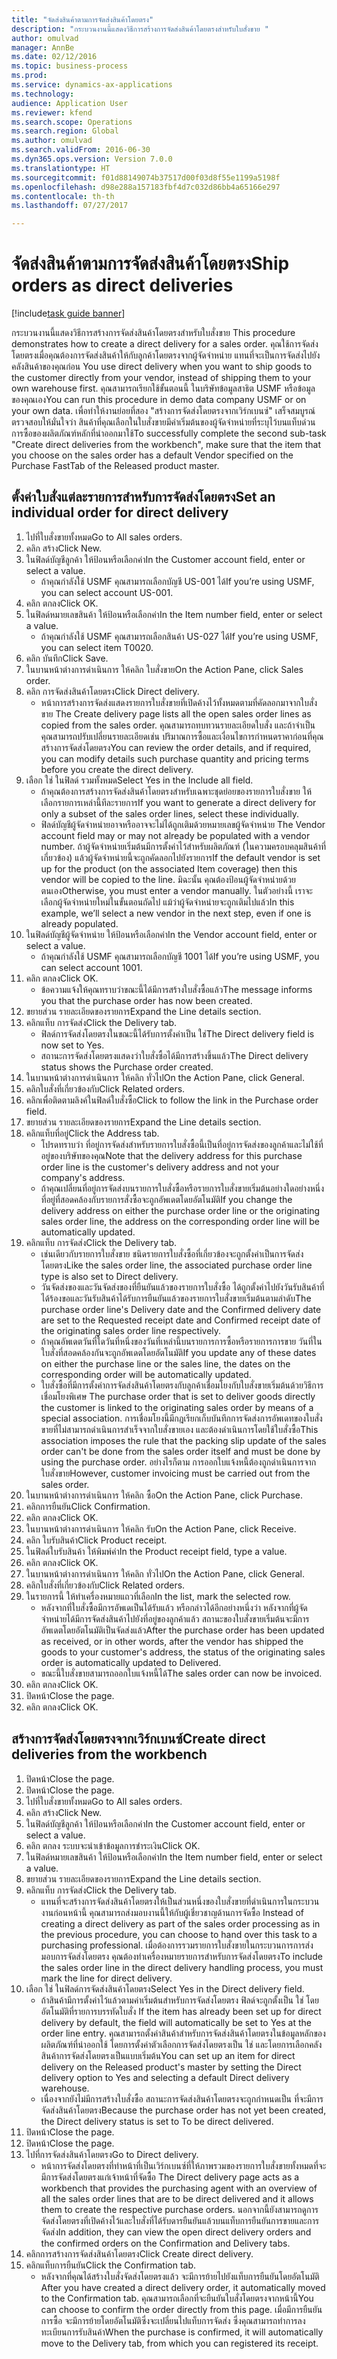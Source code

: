 ```yaml
--- 
title: "จัดส่งสินค้าตามการจัดส่งสินค้าโดยตรง"
description: "กระบวนงานนี้แสดงวิธีการสร้างการจัดส่งสินค้าโดยตรงสำหรับใบสั่งขาย "
author: omulvad
manager: AnnBe
ms.date: 02/12/2016
ms.topic: business-process
ms.prod: 
ms.service: dynamics-ax-applications
ms.technology: 
audience: Application User
ms.reviewer: kfend
ms.search.scope: Operations
ms.search.region: Global
ms.author: omulvad
ms.search.validFrom: 2016-06-30
ms.dyn365.ops.version: Version 7.0.0
ms.translationtype: HT
ms.sourcegitcommit: f01d88149074b37517d00f03d8f55e1199a5198f
ms.openlocfilehash: d98e288a157183fbf4d7c032d86bb4a65166e297
ms.contentlocale: th-th
ms.lasthandoff: 07/27/2017

---
```

# <a name="ship-orders-as-direct-deliveries"></a><span data-ttu-id="4237b-103">จัดส่งสินค้าตามการจัดส่งสินค้าโดยตรง</span><span class="sxs-lookup"><span data-stu-id="4237b-103">Ship orders as direct deliveries</span></span>

[!include[task guide banner](../../includes/task-guide-banner.md)]

<span data-ttu-id="4237b-104">กระบวนงานนี้แสดงวิธีการสร้างการจัดส่งสินค้าโดยตรงสำหรับใบสั่งขาย </span><span class="sxs-lookup"><span data-stu-id="4237b-104">This procedure demonstrates how to create a direct delivery for a sales order.</span></span> <span data-ttu-id="4237b-105">คุณใช้การจัดส่งโดยตรงเมื่อคุณต้องการจัดส่งสินค้าให้กับลูกค้าโดยตรงจากผู้จัดจำหน่าย แทนที่จะเป็นการจัดส่งไปยังคลังสินค้าของคุณก่อน </span><span class="sxs-lookup"><span data-stu-id="4237b-105">You use direct delivery when you want to ship goods to the customer directly from your vendor, instead of shipping them to your own warehouse first.</span></span> <span data-ttu-id="4237b-106">คุณสามารถเรียกใช้ขั้นตอนนี้ ในบริษัทข้อมูลสาธิต USMF หรือข้อมูลของคุณเอง</span><span class="sxs-lookup"><span data-stu-id="4237b-106">You can run this procedure in demo data company USMF or on your own data.</span></span> <span data-ttu-id="4237b-107">เพื่อทำให้งานย่อยที่สอง "สร้างการจัดส่งโดยตรงจากเวิร์กเบนซ์" เสร็จสมบูรณ์ ตรวจสอบให้มั่นใจว่า สินค้าที่คุณเลือกในใบสั่งขายมีค่าเริ่มต้นของผู้จัดจำหน่ายที่ระบุไว้บนแท็บด่วนการซื้อของผลิตภัณฑ์หลักที่นำออกมาใช้</span><span class="sxs-lookup"><span data-stu-id="4237b-107">To successfully complete the second sub-task "Create direct deliveries from the workbench", make sure that the item that you choose on the sales order has a default Vendor specified on the Purchase FastTab of the Released product master.</span></span>


## <a name="set-an-individual-order-for-direct-delivery"></a><span data-ttu-id="4237b-108">ตั้งค่าใบสั่งแต่ละรายการสำหรับการจัดส่งโดยตรง</span><span class="sxs-lookup"><span data-stu-id="4237b-108">Set an individual order for direct delivery</span></span>
1. <span data-ttu-id="4237b-109">ไปที่ใบสั่งขายทั้งหมด</span><span class="sxs-lookup"><span data-stu-id="4237b-109">Go to All sales orders.</span></span>
2. <span data-ttu-id="4237b-110">คลิก สร้าง</span><span class="sxs-lookup"><span data-stu-id="4237b-110">Click New.</span></span>
3. <span data-ttu-id="4237b-111">ในฟิลด์บัญชีลูกค้า ให้ป้อนหรือเลือกค่า</span><span class="sxs-lookup"><span data-stu-id="4237b-111">In the Customer account field, enter or select a value.</span></span>
    * <span data-ttu-id="4237b-112">ถ้าคุณกำลังใช้ USMF คุณสามารถเลือกบัญชี US-001 ได้</span><span class="sxs-lookup"><span data-stu-id="4237b-112">If you’re using USMF, you can select account US-001.</span></span>  
4. <span data-ttu-id="4237b-113">คลิก ตกลง</span><span class="sxs-lookup"><span data-stu-id="4237b-113">Click OK.</span></span>
5. <span data-ttu-id="4237b-114">ในฟิลด์หมายเลขสินค้า ให้ป้อนหรือเลือกค่า</span><span class="sxs-lookup"><span data-stu-id="4237b-114">In the Item number field, enter or select a value.</span></span>
    * <span data-ttu-id="4237b-115">ถ้าคุณกำลังใช้ USMF คุณสามารถเลือกสินค้า US-027 ได้</span><span class="sxs-lookup"><span data-stu-id="4237b-115">If you’re using USMF, you can select item T0020.</span></span>  
6. <span data-ttu-id="4237b-116">คลิก บันทึก</span><span class="sxs-lookup"><span data-stu-id="4237b-116">Click Save.</span></span>
7. <span data-ttu-id="4237b-117">ในบานหน้าต่างการดำเนินการ ให้คลิก ใบสั่งขาย</span><span class="sxs-lookup"><span data-stu-id="4237b-117">On the Action Pane, click Sales order.</span></span>
8. <span data-ttu-id="4237b-118">คลิก การจัดส่งสินค้าโดยตรง</span><span class="sxs-lookup"><span data-stu-id="4237b-118">Click Direct delivery.</span></span>
    * <span data-ttu-id="4237b-119">หน้าการสร้างการจัดส่งแสดงรายการใบสั่งขายที่เปิดค้างไว้ทั้งหมดตามที่คัดลอกมาจากใบสั่งขาย </span><span class="sxs-lookup"><span data-stu-id="4237b-119">The Create delivery page lists all the open sales order lines as copied from the sales order.</span></span> <span data-ttu-id="4237b-120">คุณสามารถทบทวนรายละเอียดใบสั่ง และถ้าจำเป็น คุณสามารถปรับเปลี่ยนรายละเอียดเช่น ปริมาณการซื้อและเงื่อนไขการกำหนดราคาก่อนที่คุณสร้างการจัดส่งโดยตรง</span><span class="sxs-lookup"><span data-stu-id="4237b-120">You can review the order details, and if required, you can modify details such purchase quantity and pricing terms before you create the direct delivery.</span></span>  
9. <span data-ttu-id="4237b-121">เลือก ใช่ ในฟิลด์ รวมทั้งหมด</span><span class="sxs-lookup"><span data-stu-id="4237b-121">Select Yes in the Include all field.</span></span>
    * <span data-ttu-id="4237b-122">ถ้าคุณต้องการสร้างการจัดส่งสินค้าโดยตรงสำหรับเฉพาะชุดย่อยของรายการใบสั่งขาย ให้เลือกรายการเหล่านี้ทีละรายการ</span><span class="sxs-lookup"><span data-stu-id="4237b-122">If you want to generate a direct delivery for only a subset of the sales order lines, select these individually.</span></span>  
    * <span data-ttu-id="4237b-123">ฟิลด์บัญชีผู้จัดจำหน่ายอาจหรืออาจจะไม่ได้ถูกเติมด้วยหมายเลขผู้จัดจำหน่าย </span><span class="sxs-lookup"><span data-stu-id="4237b-123">The Vendor account field may or may not already be populated with a vendor number.</span></span> <span data-ttu-id="4237b-124">ถ้าผู้จัดจำหน่ายเริ่มต้นมีการตั้งค่าไว้สำหรับผลิตภัณฑ์ (ในความครอบคลุมสินค้าที่เกี่ยวข้อง) แล้วผู้จัดจำหน่ายนี้จะถูกคัดลอกไปยังรายการ</span><span class="sxs-lookup"><span data-stu-id="4237b-124">If the default vendor is set up for the product (on the associated Item coverage) then this vendor will be copied to the line.</span></span> <span data-ttu-id="4237b-125">มิฉะนั้น คุณต้องป้อนผู้จัดจำหน่ายด้วยตนเอง</span><span class="sxs-lookup"><span data-stu-id="4237b-125">Otherwise, you must enter a vendor manually.</span></span> <span data-ttu-id="4237b-126">ในตัวอย่างนี้ เราจะเลือกผู้จัดจำหน่ายใหม่ในขั้นตอนถัดไป แม้ว่าผู้จัดจำหน่ายจะถูกเติมไปแล้ว</span><span class="sxs-lookup"><span data-stu-id="4237b-126">In this example, we’ll select a new vendor in the next step, even if one is already populated.</span></span>   
10. <span data-ttu-id="4237b-127">ในฟิลด์บัญชีผู้จัดจำหน่าย ให้ป้อนหรือเลือกค่า</span><span class="sxs-lookup"><span data-stu-id="4237b-127">In the Vendor account field, enter or select a value.</span></span>
    * <span data-ttu-id="4237b-128">ถ้าคุณกำลังใช้ USMF คุณสามารถเลือกบัญชี 1001 ได้</span><span class="sxs-lookup"><span data-stu-id="4237b-128">If you’re using USMF, you can select account 1001.</span></span>  
11. <span data-ttu-id="4237b-129">คลิก ตกลง</span><span class="sxs-lookup"><span data-stu-id="4237b-129">Click OK.</span></span>
    * <span data-ttu-id="4237b-130">ข้อความแจ้งให้คุณทราบว่าขณะนี้ได้มีการสร้างใบสั่งซื้อแล้ว</span><span class="sxs-lookup"><span data-stu-id="4237b-130">The message informs you that the purchase order has now been created.</span></span>   
12. <span data-ttu-id="4237b-131">ขยายส่วน รายละเอียดของรายการ</span><span class="sxs-lookup"><span data-stu-id="4237b-131">Expand the Line details section.</span></span>
13. <span data-ttu-id="4237b-132">คลิกแท็บ การจัดส่ง</span><span class="sxs-lookup"><span data-stu-id="4237b-132">Click the Delivery tab.</span></span>
    * <span data-ttu-id="4237b-133">ฟิลด์การจัดส่งโดยตรงในขณะนี้ได้รับการตั้งค่าเป็น ใช่</span><span class="sxs-lookup"><span data-stu-id="4237b-133">The Direct delivery field is now set to Yes.</span></span>  
    * <span data-ttu-id="4237b-134">สถานะการจัดส่งโดยตรงแสดงว่าใบสั่งซื้อได้มีการสร้างขึ้นแล้ว</span><span class="sxs-lookup"><span data-stu-id="4237b-134">The Direct delivery status shows the Purchase order created.</span></span>   
14. <span data-ttu-id="4237b-135">ในบานหน้าต่างการดำเนินการ ให้คลิก ทั่วไป</span><span class="sxs-lookup"><span data-stu-id="4237b-135">On the Action Pane, click General.</span></span>
15. <span data-ttu-id="4237b-136">คลิกใบสั่งที่เกี่ยวข้องกับ</span><span class="sxs-lookup"><span data-stu-id="4237b-136">Click Related orders.</span></span>
16. <span data-ttu-id="4237b-137">คลิกเพื่อติดตามลิงค์ในฟิลด์ใบสั่งซื้อ</span><span class="sxs-lookup"><span data-stu-id="4237b-137">Click to follow the link in the Purchase order field.</span></span>
17. <span data-ttu-id="4237b-138">ขยายส่วน รายละเอียดของรายการ</span><span class="sxs-lookup"><span data-stu-id="4237b-138">Expand the Line details section.</span></span>
18. <span data-ttu-id="4237b-139">คลิกแท็บที่อยู่</span><span class="sxs-lookup"><span data-stu-id="4237b-139">Click the Address tab.</span></span>
    * <span data-ttu-id="4237b-140">โปรดทราบว่า ที่อยู่การจัดส่งสำหรับรายการใบสั่งซื้อนี้เป็นที่อยู่การจัดส่งของลูกค้าและไม่ใช้ที่อยู่ของบริษัทของคุณ</span><span class="sxs-lookup"><span data-stu-id="4237b-140">Note that the delivery address for this purchase order line is the customer's delivery address and not your company's address.</span></span>  
    * <span data-ttu-id="4237b-141">ถ้าคุณเปลี่ยนที่อยู่การจัดส่งบนรายการใบสั่งซื้อหรือรายการใบสั่งขายเริ่มต้นอย่างใดอย่างหนึ่ง ที่อยู่ที่สอดคล้องกับรายการสั่งซื้อจะถูกอัพเดตโดยอัตโนมัติ</span><span class="sxs-lookup"><span data-stu-id="4237b-141">If you change the delivery address on either the purchase order line or the originating sales order line, the address on the corresponding order line will be automatically updated.</span></span>  
19. <span data-ttu-id="4237b-142">คลิกแท็บ การจัดส่ง</span><span class="sxs-lookup"><span data-stu-id="4237b-142">Click the Delivery tab.</span></span>
    * <span data-ttu-id="4237b-143">เช่นเดียวกับรายการใบสั่งขาย ชนิดรายการใบสั่งซื้อที่เกี่ยวข้องจะถูกตั้งค่าเป็นการจัดส่งโดยตรง</span><span class="sxs-lookup"><span data-stu-id="4237b-143">Like the sales order line, the associated purchase order line type is also set to Direct delivery.</span></span>  
    * <span data-ttu-id="4237b-144">วันจัดส่งของและวันจัดส่งของที่ยืนยันแล้วของรายการใบสั่งซื้อ ได้ถูกตั้งค่าไปยังวันรับสินค้าที่ได้ร้องขอและวันรับสินค้าได้รับการยืนยันแล้วของรายการใบสั่งขายเริ่มต้นตามลำดับ</span><span class="sxs-lookup"><span data-stu-id="4237b-144">The purchase order line's Delivery  date and the Confirmed delivery date are set to the Requested receipt date and Confirmed receipt date of the originating sales order line respectively.</span></span>   
    * <span data-ttu-id="4237b-145">ถ้าคุณอัพเดตวันที่ใดวันที่หนึ่งของวันที่เหล่านี้บนรายการการซื้อหรือรายการการขาย วันที่ในใบสั่งที่สอดคล้องกันจะถูกอัพเดตโดยอัตโนมัติ</span><span class="sxs-lookup"><span data-stu-id="4237b-145">If you update any of these dates on either the purchase line or the sales line, the dates on the corresponding order will be automatically updated.</span></span>     
    * <span data-ttu-id="4237b-146">ใบสั่งซื้อที่มีการตั้งค่าการจัดส่งสินค้าโดยตรงกับลูกค้าเชื่อมโยงกับใบสั่งขายเริ่มต้นด้วยวิธีการเชื่อมโยงพิเศษ </span><span class="sxs-lookup"><span data-stu-id="4237b-146">The purchase order that is set to deliver goods directly the customer is linked to the originating sales order by means of a special association.</span></span> <span data-ttu-id="4237b-147">การเชื่อมโยงนี้มีกฎเรียกเก็บบันทึกการจัดส่งการอัพเดทของใบสั่งขายที่ไม่สามารถดำเนินการสำเร็จจากใบสั่งขายเอง และต้องดำเนินการโดยใช้ใบสั่งซื้อ</span><span class="sxs-lookup"><span data-stu-id="4237b-147">This association imposes the rule that the packing slip update of the sales order can't be done from the sales order itself and must be done by using the purchase order.</span></span> <span data-ttu-id="4237b-148">อย่างไรก็ตาม การออกใบแจ้งหนี้ต้องถูกดำเนินการจากใบสั่งขาย</span><span class="sxs-lookup"><span data-stu-id="4237b-148">However, customer invoicing must be carried out from the sales order.</span></span>  
20. <span data-ttu-id="4237b-149">ในบานหน้าต่างการดำเนินการ ให้คลิก ซื้อ</span><span class="sxs-lookup"><span data-stu-id="4237b-149">On the Action Pane, click Purchase.</span></span>
21. <span data-ttu-id="4237b-150">คลิกการยืนยัน</span><span class="sxs-lookup"><span data-stu-id="4237b-150">Click Confirmation.</span></span>
22. <span data-ttu-id="4237b-151">คลิก ตกลง</span><span class="sxs-lookup"><span data-stu-id="4237b-151">Click OK.</span></span>
23. <span data-ttu-id="4237b-152">ในบานหน้าต่างการดำเนินการ ให้คลิก รับ</span><span class="sxs-lookup"><span data-stu-id="4237b-152">On the Action Pane, click Receive.</span></span>
24. <span data-ttu-id="4237b-153">คลิก ใบรับสินค้า</span><span class="sxs-lookup"><span data-stu-id="4237b-153">Click Product receipt.</span></span>
25. <span data-ttu-id="4237b-154">ในฟิลด์ใบรับสินค้า ให้พิมพ์ค่า</span><span class="sxs-lookup"><span data-stu-id="4237b-154">In the Product receipt field, type a value.</span></span>
26. <span data-ttu-id="4237b-155">คลิก ตกลง</span><span class="sxs-lookup"><span data-stu-id="4237b-155">Click OK.</span></span>
27. <span data-ttu-id="4237b-156">ในบานหน้าต่างการดำเนินการ ให้คลิก ทั่วไป</span><span class="sxs-lookup"><span data-stu-id="4237b-156">On the Action Pane, click General.</span></span>
28. <span data-ttu-id="4237b-157">คลิกใบสั่งที่เกี่ยวข้องกับ</span><span class="sxs-lookup"><span data-stu-id="4237b-157">Click Related orders.</span></span>
29. <span data-ttu-id="4237b-158">ในรายการนี้ ให้ทำเครื่องหมายแถวที่เลือก</span><span class="sxs-lookup"><span data-stu-id="4237b-158">In the list, mark the selected row.</span></span>
    * <span data-ttu-id="4237b-159">หลังจากที่ใบสั่งซื้อมีการอัพเดเป็นได้รับแล้ว หรือกล่าวได้อีกอย่างหนึ่งว่า หลังจากที่ผู้จัดจำหน่ายได้มีการจัดส่งสินค้าไปยังที่อยู่ของลูกค้าแล้ว สถานะของใบสั่งขายเริ่มต้นจะมีการอัพเดตโดยอัตโนมัติเป็นจัดส่งแล้ว</span><span class="sxs-lookup"><span data-stu-id="4237b-159">After the purchase order has been updated as received, or in other words, after the vendor has shipped the goods to your customer's address, the status of the originating sales order is automatically updated to Delivered.</span></span>  
    * <span data-ttu-id="4237b-160">ขณะนี้ใบสั่งขายสามารถออกใบแจ้งหนี้ได้</span><span class="sxs-lookup"><span data-stu-id="4237b-160">The sales order can now be invoiced.</span></span>    
30. <span data-ttu-id="4237b-161">คลิก ตกลง</span><span class="sxs-lookup"><span data-stu-id="4237b-161">Click OK.</span></span>
31. <span data-ttu-id="4237b-162">ปิดหน้า</span><span class="sxs-lookup"><span data-stu-id="4237b-162">Close the page.</span></span>
32. <span data-ttu-id="4237b-163">คลิก ตกลง</span><span class="sxs-lookup"><span data-stu-id="4237b-163">Click OK.</span></span>

## <a name="create-direct-deliveries-from-the-workbench"></a><span data-ttu-id="4237b-164">สร้างการจัดส่งโดยตรงจากเวิร์กเบนซ์</span><span class="sxs-lookup"><span data-stu-id="4237b-164">Create direct deliveries from the workbench</span></span>
1. <span data-ttu-id="4237b-165">ปิดหน้า</span><span class="sxs-lookup"><span data-stu-id="4237b-165">Close the page.</span></span>
2. <span data-ttu-id="4237b-166">ปิดหน้า</span><span class="sxs-lookup"><span data-stu-id="4237b-166">Close the page.</span></span>
3. <span data-ttu-id="4237b-167">ไปที่ใบสั่งขายทั้งหมด</span><span class="sxs-lookup"><span data-stu-id="4237b-167">Go to All sales orders.</span></span>
4. <span data-ttu-id="4237b-168">คลิก สร้าง</span><span class="sxs-lookup"><span data-stu-id="4237b-168">Click New.</span></span>
5. <span data-ttu-id="4237b-169">ในฟิลด์บัญชีลูกค้า ให้ป้อนหรือเลือกค่า</span><span class="sxs-lookup"><span data-stu-id="4237b-169">In the Customer account field, enter or select a value.</span></span>
6. <span data-ttu-id="4237b-170">คลิก ตกลง ระบบจะนำเข้าข้อมูลการชำระเงิน</span><span class="sxs-lookup"><span data-stu-id="4237b-170">Click OK.</span></span>
7. <span data-ttu-id="4237b-171">ในฟิลด์หมายเลขสินค้า ให้ป้อนหรือเลือกค่า</span><span class="sxs-lookup"><span data-stu-id="4237b-171">In the Item number field, enter or select a value.</span></span>
8. <span data-ttu-id="4237b-172">ขยายส่วน รายละเอียดของรายการ</span><span class="sxs-lookup"><span data-stu-id="4237b-172">Expand the Line details section.</span></span>
9. <span data-ttu-id="4237b-173">คลิกแท็บ การจัดส่ง</span><span class="sxs-lookup"><span data-stu-id="4237b-173">Click the Delivery tab.</span></span>
    * <span data-ttu-id="4237b-174">แทนที่จะสร้างการจัดส่งสินค้าโดยตรงให้เป็นส่วนหนึ่งของใบสั่งขายที่ดำเนินการในกระบวนงานก่อนหน้านี้ คุณสามารถส่งมอบงานนี้ให้กับผู้เชี่ยวชาญด้านการจัดซื้อ </span><span class="sxs-lookup"><span data-stu-id="4237b-174">Instead of creating a direct delivery as part of the sales order processing as in the previous procedure, you can choose to hand over this task to a purchasing professional.</span></span> <span data-ttu-id="4237b-175">เมื่อต้องการรวมรายการใบสั่งขายในกระบวนการการส่งมอบการจัดส่งโดยตรง คุณต้องทำเครื่องหมายรายการสำหรับการจัดส่งโดยตรง</span><span class="sxs-lookup"><span data-stu-id="4237b-175">To include the sales order line in the direct delivery handling process, you must mark the line for direct delivery.</span></span>  
10. <span data-ttu-id="4237b-176">เลือก ใช่ ในฟิลด์การจัดส่งสินค้าโดยตรง</span><span class="sxs-lookup"><span data-stu-id="4237b-176">Select Yes in the Direct delivery field.</span></span>
    *   <span data-ttu-id="4237b-177">ถ้าสินค้ามีการตั้งค่าไว้แล้วตามค่าเริ่มต้นสำหรับการจัดส่งโดยตรง ฟิลด์จะถูกตั้งเป็น ใช่ โดยอัตโนมัติที่รายการบรรทัดใบสั่ง </span><span class="sxs-lookup"><span data-stu-id="4237b-177">If the item has already been set up for direct delivery by default, the field will automatically be set to Yes at the order line entry.</span></span> <span data-ttu-id="4237b-178">คุณสามารถตั้งค่าสินค้าสำหรับการจัดส่งสินค้าโดยตรงในข้อมูลหลักของผลิตภัณฑ์ที่นำออกใช้ โดยการตั้งค่าตัวเลือกการจัดส่งโดยตรงเป็น ใช่ และโดยการเลือกคลังสินค้าการจัดส่งโดยตรงเป็นแบบเริ่มต้น</span><span class="sxs-lookup"><span data-stu-id="4237b-178">You can set up an item for direct delivery on the Released product's master by setting the Direct delivery option to Yes and selecting a default Direct delivery warehouse.</span></span>  
    * <span data-ttu-id="4237b-179">เนื่องจากยังไม่มีการสร้างใบสั่งซื้อ สถานะการจัดส่งสินค้าโดยตรงจะถูกกำหนดเป็น ที่จะมีการจัดส่งสินค้าโดยตรง</span><span class="sxs-lookup"><span data-stu-id="4237b-179">Because the purchase order has not yet been created, the Direct delivery status is set to To be direct delivered.</span></span>   
11. <span data-ttu-id="4237b-180">ปิดหน้า</span><span class="sxs-lookup"><span data-stu-id="4237b-180">Close the page.</span></span>
12. <span data-ttu-id="4237b-181">ปิดหน้า</span><span class="sxs-lookup"><span data-stu-id="4237b-181">Close the page.</span></span>
13. <span data-ttu-id="4237b-182">ไปที่การจัดส่งสินค้าโดยตรง</span><span class="sxs-lookup"><span data-stu-id="4237b-182">Go to Direct delivery.</span></span>
    * <span data-ttu-id="4237b-183">หน้าการจัดส่งโดยตรงที่ทำหน้าที่เป็นเวิร์กเบนซ์ที่ให้ภาพรวมของรายการใบสั่งขายทั้งหมดที่จะมีการจัดส่งโดยตรงแก่เจ้าหน้าที่จัดซื้อ </span><span class="sxs-lookup"><span data-stu-id="4237b-183">The Direct delivery page acts as a workbench that provides the purchasing agent with an overview of all the sales order lines that are to be direct delivered and it allows them to create the respective purchase orders.</span></span> <span data-ttu-id="4237b-184">นอกจากนี้ยังสามารถดูการจัดส่งโดยตรงที่เปิดค้างไว้และใบสั่งที่ได้รับดารยืนยันแล้วบนแท็บการยืนยันการขายและการจัดส่ง</span><span class="sxs-lookup"><span data-stu-id="4237b-184">In addition, they can view the open direct delivery orders and the confirmed orders on the Confirmation and Delivery tabs.</span></span>   
14. <span data-ttu-id="4237b-185">คลิกการสร้างการจัดส่งสินค้าโดยตรง</span><span class="sxs-lookup"><span data-stu-id="4237b-185">Click Create direct delivery.</span></span>
15. <span data-ttu-id="4237b-186">คลิกแท็บการยืนยัน</span><span class="sxs-lookup"><span data-stu-id="4237b-186">Click the Confirmation tab.</span></span>
    * <span data-ttu-id="4237b-187">หลังจากที่คุณได้สร้างใบสั่งจัดส่งโดยตรงแล้ว จะมีการย้ายไปยังแท็บการยืนยันโดยอัตโนมัติ </span><span class="sxs-lookup"><span data-stu-id="4237b-187">After you have created a direct delivery order, it automatically moved to the Confirmation tab.</span></span> <span data-ttu-id="4237b-188">คุณสามารถเลือกที่จะยืนยันใบสั่งโดยตรงจากหน้านี้</span><span class="sxs-lookup"><span data-stu-id="4237b-188">You can choose to confirm the order directly from this page.</span></span> <span data-ttu-id="4237b-189">เมื่อมีการยืนยันการซื้อ จะมีการย้ายโดยอัตโนมัติซึ่งจะเปลี่ยนไปแท็บการจัดส่ง ซึ่งคุณสามารถทำการลงทะเบียนการรับสินค้า</span><span class="sxs-lookup"><span data-stu-id="4237b-189">When the purchase is confirmed, it will automatically move to the Delivery tab, from which you can registered its receipt.</span></span>  


